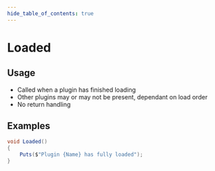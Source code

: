 ```yaml
---
hide_table_of_contents: true
---
```


# Loaded

## Usage

* Called when a plugin has finished loading
* Other plugins may or may not be present, dependant on load order
* No return handling

## Examples

```csharp
void Loaded()
{
    Puts($"Plugin {Name} has fully loaded");
}
```
